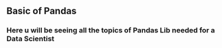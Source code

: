 ## Basic of Pandas
### Here u will be seeing all the topics of Pandas Lib needed for a Data Scientist